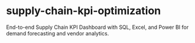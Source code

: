 # supply-chain-kpi-optimization
End-to-end Supply Chain KPI Dashboard with SQL, Excel, and Power BI for demand forecasting and vendor analytics.
